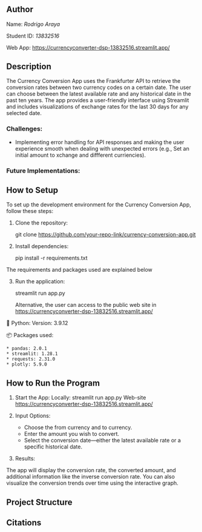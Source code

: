 # <Currency Conversion App>

## Author
Name: *Rodrigo Araya*
    
Student ID: *13832516*
    
Web App: https://currencyconverter-dsp-13832516.streamlit.app/

## Description
The Currency Conversion App uses the Frankfurter API to retrieve the conversion rates between two currency codes on a certain date. The user can choose between the latest available rate and any historical date in the past ten years. The app provides a user-friendly interface using Streamlit and includes visualizations of exchange rates for the last 30 days for any selected date.
    
### Challenges:

* Implementing error handling for API responses and making the user experience smooth when dealing with unexpected errors (e.g., Set an initial amount to xchange and diffferent curriencies).

    
### Future Implementations:

## How to Setup
To set up the development environment for the Currency Conversion App, follow these steps:

1. Clone the repository:
    
    git clone https://github.com/your-repo-link/currency-conversion-app.git

2. Install dependencies:
    
    pip install -r requirements.txt

The requirements and packages used are explained below

3. Run the application:
    
    streamlit run app.py
    
    Alternative, the user can access to the public web site in https://currencyconverter-dsp-13832516.streamlit.app/
    
🐍 Python: Version: 3.9.12

📦 Packages used:
    
    * pandas: 2.0.1
    * streamlit: 1.28.1
    * requests: 2.31.0
    * plotly: 5.9.0



## How to Run the Program
1. Start the App:
    Locally:
        streamlit run app.py
    Web-site
        https://currencyconverter-dsp-13832516.streamlit.app/
2. Input Options:

    * Choose the from currency and to currency.
    * Enter the amount you wish to convert.
    * Select the conversion date—either the latest available rate or a specific historical date.

3. Results:

The app will display the conversion rate, the converted amount, and additional information like the inverse conversion rate.
You can also visualize the conversion trends over time using the interactive graph.

## Project Structure
<List all folders and files of this project and provide quick description for each of them>

## Citations
<Mention authors and provide links code you source externally>
